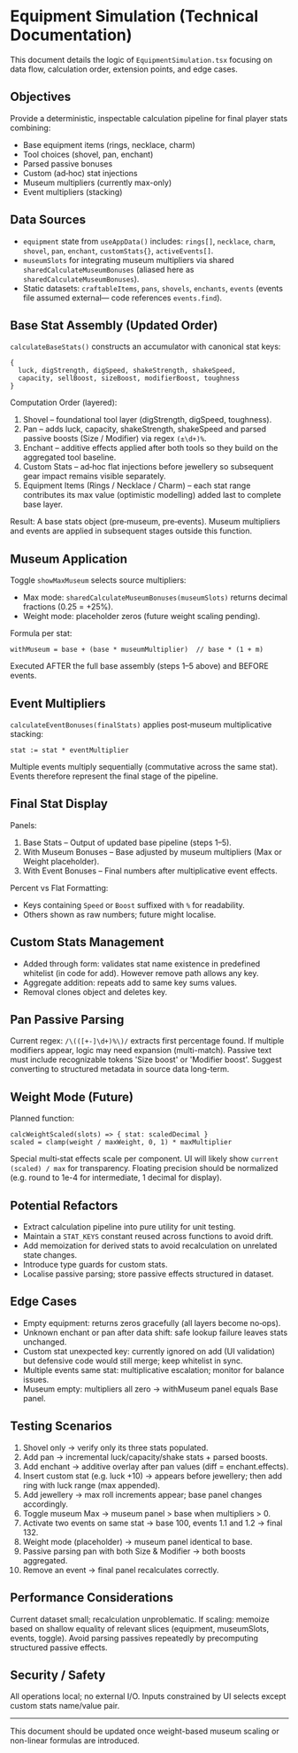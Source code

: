 # Equipment Simulation (Technical Documentation)

This document details the logic of `EquipmentSimulation.tsx` focusing on data flow, calculation order, extension points, and edge cases.

## Objectives
Provide a deterministic, inspectable calculation pipeline for final player stats combining:
- Base equipment items (rings, necklace, charm)
- Tool choices (shovel, pan, enchant)
- Parsed passive bonuses
- Custom (ad‑hoc) stat injections
- Museum multipliers (currently max-only)
- Event multipliers (stacking)

## Data Sources
- `equipment` state from `useAppData()` includes: `rings[]`, `necklace`, `charm`, `shovel`, `pan`, `enchant`, `customStats{}`, `activeEvents[]`.
- `museumSlots` for integrating museum multipliers via shared `sharedCalculateMuseumBonuses` (aliased here as `sharedCalculateMuseumBonuses`).
- Static datasets: `craftableItems`, `pans`, `shovels`, `enchants`, `events` (events file assumed external— code references `events.find`).

## Base Stat Assembly (Updated Order)
`calculateBaseStats()` constructs an accumulator with canonical stat keys:
```
{
  luck, digStrength, digSpeed, shakeStrength, shakeSpeed,
  capacity, sellBoost, sizeBoost, modifierBoost, toughness
}
```
Computation Order (layered):
1. Shovel – foundational tool layer (digStrength, digSpeed, toughness).
2. Pan – adds luck, capacity, shakeStrength, shakeSpeed and parsed passive boosts (Size / Modifier) via regex `(±\d+)%`.
3. Enchant – additive effects applied after both tools so they build on the aggregated tool baseline.
4. Custom Stats – ad‑hoc flat injections before jewellery so subsequent gear impact remains visible separately.
5. Equipment Items (Rings / Necklace / Charm) – each stat range contributes its max value (optimistic modelling) added last to complete base layer.

Result: A base stats object (pre‑museum, pre‑events). Museum multipliers and events are applied in subsequent stages outside this function.

## Museum Application
Toggle `showMaxMuseum` selects source multipliers:
- Max mode: `sharedCalculateMuseumBonuses(museumSlots)` returns decimal fractions (0.25 = +25%).
- Weight mode: placeholder zeros (future weight scaling pending).

Formula per stat:
```
withMuseum = base + (base * museumMultiplier)  // base * (1 + m)
```
Executed AFTER the full base assembly (steps 1–5 above) and BEFORE events.

## Event Multipliers
`calculateEventBonuses(finalStats)` applies post‑museum multiplicative stacking:
```
stat := stat * eventMultiplier
```
Multiple events multiply sequentially (commutative across the same stat). Events therefore represent the final stage of the pipeline.

## Final Stat Display
Panels:
1. Base Stats – Output of updated base pipeline (steps 1–5).
2. With Museum Bonuses – Base adjusted by museum multipliers (Max or Weight placeholder).
3. With Event Bonuses – Final numbers after multiplicative event effects.

Percent vs Flat Formatting:
- Keys containing `Speed` or `Boost` suffixed with `%` for readability.
- Others shown as raw numbers; future might localise.

## Custom Stats Management
- Added through form: validates stat name existence in predefined whitelist (in code for add). However remove path allows any key.
- Aggregate addition: repeats add to same key sums values.
- Removal clones object and deletes key.

## Pan Passive Parsing
Current regex: `/\(([+-]\d+)%\)/` extracts first percentage found. If multiple modifiers appear, logic may need expansion (multi-match). Passive text must include recognizable tokens 'Size boost' or 'Modifier boost'. Suggest converting to structured metadata in source data long-term.

## Weight Mode (Future)
Planned function:
```
calcWeightScaled(slots) => { stat: scaledDecimal }
scaled = clamp(weight / maxWeight, 0, 1) * maxMultiplier
```
Special multi‑stat effects scale per component. UI will likely show `current (scaled) / max` for transparency. Floating precision should be normalized (e.g. round to 1e-4 for intermediate, 1 decimal for display).

## Potential Refactors
- Extract calculation pipeline into pure utility for unit testing.
- Maintain a `STAT_KEYS` constant reused across functions to avoid drift.
- Add memoization for derived stats to avoid recalculation on unrelated state changes.
- Introduce type guards for custom stats.
- Localise passive parsing; store passive effects structured in dataset.

## Edge Cases
- Empty equipment: returns zeros gracefully (all layers become no‑ops).
- Unknown enchant or pan after data shift: safe lookup failure leaves stats unchanged.
- Custom stat unexpected key: currently ignored on add (UI validation) but defensive code would still merge; keep whitelist in sync.
- Multiple events same stat: multiplicative escalation; monitor for balance issues.
- Museum empty: multipliers all zero → withMuseum panel equals Base panel.

## Testing Scenarios
1. Shovel only → verify only its three stats populated.
2. Add pan → incremental luck/capacity/shake stats + parsed boosts.
3. Add enchant → additive overlay after pan values (diff = enchant.effects).
4. Insert custom stat (e.g. luck +10) → appears before jewellery; then add ring with luck range (max appended).
5. Add jewellery → max roll increments appear; base panel changes accordingly.
6. Toggle museum Max → museum panel > base when multipliers > 0.
7. Activate two events on same stat → base 100, events 1.1 and 1.2 → final 132.
8. Weight mode (placeholder) → museum panel identical to base.
9. Passive parsing pan with both Size & Modifier → both boosts aggregated.
10. Remove an event → final panel recalculates correctly.

## Performance Considerations
Current dataset small; recalculation unproblematic. If scaling: memoize based on shallow equality of relevant slices (equipment, museumSlots, events, toggle). Avoid parsing passives repeatedly by precomputing structured passive effects.

## Security / Safety
All operations local; no external I/O. Inputs constrained by UI selects except custom stats name/value pair.

---
This document should be updated once weight-based museum scaling or non-linear formulas are introduced.
